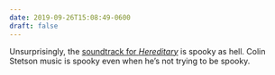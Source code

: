 ```yaml
---
date: 2019-09-26T15:08:49-0600
draft: false
---
```


Unsurprisingly, the [soundtrack for _Hereditary_](https://www.discogs.com/Colin-Stetson-Hereditary-Original-Motion-Picture-Soundtrack/master/1381408) is spooky as hell. Colin Stetson music is spooky even when he’s not trying to be spooky.

